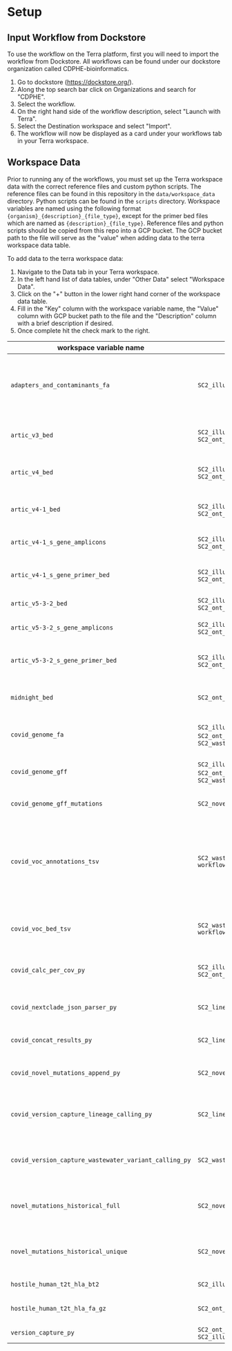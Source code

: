 # Setup

## Input Workflow from Dockstore
To use the workflow on the Terra platform, first you will need to import the workflow from Dockstore. All workflows can be found under our dockstore organization called CDPHE-bioinformatics.
1. Go to dockstore (https://dockstore.org/).
2. Along the top search bar click on Organizations and search for "CDPHE".
3. Select the workflow.
4. On the right hand side of the workflow description, select "Launch with Terra".
5. Select the Destination workspace and select "Import". 
6. The workflow will now be displayed as a card under your workflows tab in your Terra workspace. 

## Workspace Data
Prior to running any of the workflows, you must set up the Terra workspace data with the correct reference files and custom python scripts. The reference files can be found in this repository in the `data/workspace_data` directory. Python scripts can be found in the `scripts` directory. Workspace variables are named using the following format `{organism}_{description}_{file_type}`, except for the primer bed files which are named as `{description}_{file_type}`. Reference files and python scripts should be copied from this repo into a GCP bucket. The GCP bucket path to the file will serve as the "value" when adding data to the terra workspace data table. 

To add data to the terra workspace data:
1. Navigate to the Data tab in your Terra workspace.
2. In the left hand list of data tables, under "Other Data" select "Workspace Data".
3. Click on the "+" button in the lower right hand corner of the workspace data table. 
4. Fill in the "Key" column with the workspace variable name, the "Value" column with GCP bucket path to the file and the "Description" column with a brief description if desired. 
5. Once complete hit the check mark to the right.

| workspace variable name | workflow|  file name | description | 
|-------------------|-----------------|--------------------|-----------------|
| `adapters_and_contaminants_fa` | `SC2_illumina_pe_assembly` | Adapters_plus_PhiX_174.fasta | adapters sequences and containment sequences removed during fastq cleaning and filtering using SeqyClean. Thanks to Erin Young at Utah Public Health Laboratory for providing this file!  |
| `artic_v3_bed` |  `SC2_illumina_pe_assembly`, `SC2_ont_assembly` |artic_V3_nCoV-2019.primer.bed| primer bed file for the Artic V3 tiled amplicon primer set. Thanks to Theiagen Genomics for providing this file! |
| `artic_v4_bed` | `SC2_illumina_pe_assembly`, `SC2_ont_assembly` |artic_V4_nCoV-2019.primer.bed | primer bed file for the Artic V4 tiled amplicon primer set. Thanks to Theiagen Genomics for providing this file! |
| `artic_v4-1_bed` | `SC2_illumina_pe_assembly`, `SC2_ont_assembly` |artic_V4-1_nCoV-2019.primer.bed | primer bed file for the Artic V4.1 tiled amplicon primer set. Thanks to Theiagen Genomics for providing this file! |
| `artic_v4-1_s_gene_amplicons` | `SC2_illumina_pe_assembly`, `SC2_ont_assembly` |artic_v4_1_s_gene_amplicons.tsv|coordinate positions of S gene amplicons using the artic V4.1 primers|
| `artic_v4-1_s_gene_primer_bed` | `SC2_illumina_pe_assembly`, `SC2_ont_assembly` | S_gene_V4-1_nCoV-2021.primer.bed|primer sequences and coordinate positions of primer binding region of Artic v4.1 primers|
| `artic_v5-3-2_bed` | `SC2_illumina_pe_assembly`, `SC2_ont_assembly` | artic_v5-3-2_nCoV-2023.primer.bed|primer bed file for the Artic V5.3.2 tiled amplicon primer set. |
| `artic_v5-3-2_s_gene_amplicons` | `SC2_illumina_pe_assembly`, `SC2_ont_assembly` |artic_v5-3-2_s_gene_amplicons.tsv| coordinate positions of S gene amplicons using the artic V5.3.2 primers|
| `artic_v5-3-2_s_gene_primer_bed` | `SC2_illumina_pe_assembly`, `SC2_ont_assembly` | S_gene_V5-3-2_nCoV-2021.primer.bed| primer sequences and coordinate positions of primer binding region of Artic v5.3.2 primers|
| `midnight_bed` | `SC2_ont_assembly` | Midnight_Primers_SARS-CoV-2.scheme.bed | primer bed file for the Midnight tiled amplicon primer set. Thanks to Theiagen Genomics for providing this file! |
| `covid_genome_fa` | `SC2_illumina_pe_assembly`,  `SC2_ont_assembly`, `SC2_wastewater_variant_calling` |MN908947-2_reference.fasta | SARS-CoV-2 whole genome reference sequence in fasta format (we use NCBI genbank ID MN908947.3) |
| `covid_genome_gff` | `SC2_illumina_pe_assembly`, `SC2_ont_assembly`, `SC2_wastewater_variant_calling` | NC_045512-2_reference.gff| whole genome reference sequence annotation file in gff format (we use NCBI genbank ID MN908947.3) |
| `covid_genome_gff_mutations` | `SC2_novel_mutations` | novel_mutations_gff.tsv | tsv formatted version of `covid_genome_gff` for use with `novel_mutations_append_py` |
| `covid_voc_annotations_tsv` | `SC2_wastewater_variant_calling workflow` | SC2_voc_annotations_20220711.tsv | For wastewater only. List of amino acid (AA) substitutions and lineages containing those AA substitutions; for a lineage to be associated with a given AA substitution, 90% of publicly available sequences must contain the AA substitution (the 90% cutoff was determined using outbreak.info) |
| `covid_voc_bed_tsv` | `SC2_wastewater_variant_calling workflow` | SC2_voc_mutations_20220711.tsv |  For wastewater only. List of nucleotide genome positions in relation to the MN908947.3 reference genome of know mutations |
| `covid_calc_per_cov_py` | `SC2_illumina_pe_assembly`, `SC2_ont_assembly` |calc_percent_coverage.py | see detailed description in the readme file found in `./python_scripts/` repo directory|
| `covid_nextclade_json_parser_py` | `SC2_lineage_calling_and_results` | nextclade_json_parser.py | see detailed description in the readme file found in `./python_scripts/` repo directory|
| `covid_concat_results_py` | `SC2_lineage_calling_and_results` | concat_seq_metrics_and_lineages_results.py | see detailed description in the readme file found in `./python_scripts` repo directory |
| `covid_novel_mutations_append_py` | `SC2_novel_mutations` | novel_mutations_append.py | see detailed description in the readme file found in `./python_scripts/` repo directory 
| `covid_version_capture_lineage_calling_py` | `SC2_lineage_calling_and_results` | version_capture_lineage_calling_and_results.py| generates version capture output file for software versions used in the SC2_lineage_calling_and_results workflow|
| `covid_version_capture_wastewater_variant_calling_py` | `SC2_wastewater_variant_calling` | version_capture_wastewater_variant_calling.py| generates version capture output file for software versions used in the SC2_wastewater_variant_calling workflow|
| `novel_mutations_historical_full` | `SC2_novel_mutations` | novel_mutations.py | for wastewater only. See detailed description in the readme file found in `./python_scripts/` repo directory |
| `novel_mutations_historical_unique` | `SC2_novel_mutations` | novel_mutations.py | for wastewater only. See detailed description in the readme file found in `./python_scripts/` repo directory |
| `hostile_human_t2t_hla_bt2` | `SC2_illumina_pe_assembly` | human-t2t-hla.1.bt2, human-t2t-hla.2.bt2, ... | hostile read scrubbing bowtie2 default reference genome index |
| `hostile_human_t2t_hla_fa_gz` | `SC2_ont_assembly` | human-t2t-hla.fa.gz | hostile read scrubbing minimap2 default reference genome |
| `version_capture_py` | `SC2_ont_assembly`, `SC2_illumina_pe_assembly` | version_capture.py | general script for creating version capture CSV file |